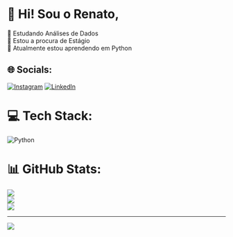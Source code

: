# 💫 Hi! Sou o Renato,
🔭 Estudando Análises de Dados<br>👯 Estou a procura de Estágio<br>🌱 Atualmente estou aprendendo em Python


## 🌐 Socials:
[![Instagram](https://img.shields.io/badge/Instagram-%23E4405F.svg?logo=Instagram&logoColor=white)](https://instagram.com/https://www.instagram.com/_renatoomoreira/) [![LinkedIn](https://img.shields.io/badge/LinkedIn-%230077B5.svg?logo=linkedin&logoColor=white)](https://linkedin.com/in/https://www.linkedin.com/in/renato-moreira-7a0649168/) 

# 💻 Tech Stack:
![Python](https://img.shields.io/badge/python-3670A0?style=for-the-badge&logo=python&logoColor=ffdd54)
# 📊 GitHub Stats:
![](https://github-readme-stats.vercel.app/api?username=indianorenato&theme=vision-friendly-dark&hide_border=true&include_all_commits=false&count_private=false)<br/>
![](https://github-readme-streak-stats.herokuapp.com/?user=indianorenato&theme=vision-friendly-dark&hide_border=true)<br/>
![](https://github-readme-stats.vercel.app/api/top-langs/?username=indianorenato&theme=vision-friendly-dark&hide_border=true&include_all_commits=false&count_private=false&layout=compact)

---
[![](https://visitcount.itsvg.in/api?id=indianorenato&icon=0&color=0)](https://visitcount.itsvg.in)

<!-- Proudly created with GPRM ( https://gprm.itsvg.in ) -->
